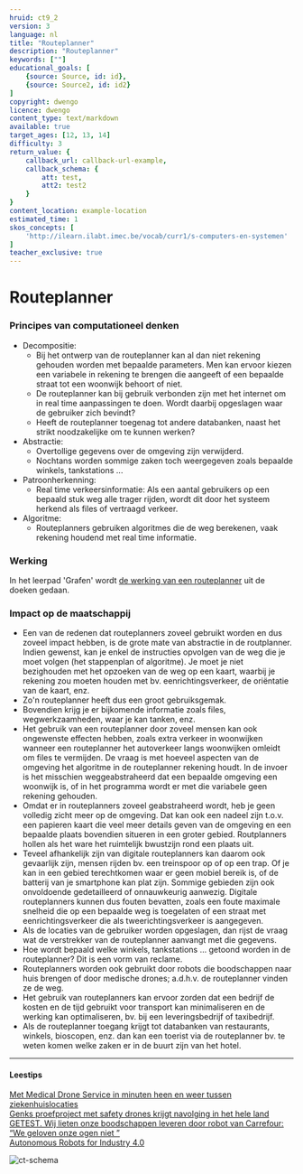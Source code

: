 ```yaml
---
hruid: ct9_2
version: 3
language: nl
title: "Routeplanner"
description: "Routeplanner"
keywords: [""]
educational_goals: [
    {source: Source, id: id}, 
    {source: Source2, id: id2}
]
copyright: dwengo
licence: dwengo
content_type: text/markdown
available: true
target_ages: [12, 13, 14]
difficulty: 3
return_value: {
    callback_url: callback-url-example,
    callback_schema: {
        att: test,
        att2: test2
    }
}
content_location: example-location
estimated_time: 1
skos_concepts: [
    'http://ilearn.ilabt.imec.be/vocab/curr1/s-computers-en-systemen'
]
teacher_exclusive: true
---
```

# Routeplanner

### Principes van computationeel denken
- Decompositie:
  - Bij het ontwerp van de routeplanner kan al dan niet rekening gehouden worden met bepaalde parameters. Men kan ervoor kiezen een variabele in rekening te brengen die aangeeft of een bepaalde straat tot een woonwijk behoort of niet.
  - De routeplanner kan bij gebruik verbonden zijn met het internet om in real time aanpassingen te doen. Wordt daarbij opgeslagen waar de gebruiker zich bevindt?
  - Heeft de routeplanner toegenag tot andere databanken, naast het strikt noodzakelijke om te kunnen werken?
- Abstractie:
  - Overtollige gegevens over de omgeving zijn verwijderd.
  - Nochtans worden sommige zaken toch weergegeven zoals bepaalde winkels, tankstations ...
- Patroonherkenning:
  - Real time verkeersinformatie: Als een aantal gebruikers op een bepaald stuk weg alle trager rijden, wordt dit door het systeem herkend als files of vertraagd verkeer.   
- Algoritme:
  - Routeplanners gebruiken algoritmes die de weg berekenen, vaak rekening houdend met real time informatie.

### Werking 
In het leerpad 'Grafen' wordt [de werking van een routeplanner](https://staging.dwengo.org/backend/api/learningObject/getWrapped?hruid=aiz_routeplanner&version=3&language=nl) uit de doeken gedaan. 

### Impact op de maatschappij

-  Een van de redenen dat routeplanners zoveel gebruikt worden en dus zoveel impact hebben, is de grote mate van abstractie in de routplanner. <br> Indien gewenst, kan je enkel de instructies opvolgen van de weg die je moet volgen (het stappenplan of algoritme). Je moet je niet bezighouden met het opzoeken van de weg op een kaart, waarbij je rekening zou moeten houden met bv. eenrichtingsverkeer, de oriëntatie van de kaart, enz.
-  Zo'n routeplanner heeft dus een groot gebruiksgemak.
-  Bovendien krijg je er bijkomende informatie zoals files, wegwerkzaamheden, waar je kan tanken, enz.
-  Het gebruik van een routeplanner door zoveel mensen kan ook ongewenste effecten hebben, zoals extra verkeer in woonwijken wanneer een routeplanner het autoverkeer langs woonwijken omleidt om files te vermijden. De vraag is met hoeveel aspecten van de omgeving het algoritme in de routeplanner rekening houdt. In de invoer is het misschien weggeabstraheerd dat een bepaalde omgeving een woonwijk is, of in het programma wordt er met die variabele geen rekening gehouden.  
-  Omdat er in routeplanners zoveel geabstraheerd wordt, heb je geen volledig zicht meer op de omgeving. Dat kan ook een nadeel zijn t.o.v. een papieren kaart die veel meer details geven van de omgeving en een bepaalde plaats bovendien situeren in een groter gebied. Routplanners hollen als het ware het ruimtelijk bwustzijn rond een plaats uit.
-  Teveel afhankelijk zijn van digitale routeplanners kan daarom ook gevaarlijk zijn, mensen rijden bv. een treinspoor op of op een trap. Of je kan in een gebied terechtkomen waar er geen mobiel bereik is, of de batterij van je smartphone kan plat zijn. Sommige gebieden zijn ook onvoldoende gedetailleerd of onnauwkeurig aanwezig. Digitale routeplanners kunnen dus fouten bevatten, zoals een foute maximale snelheid die op een bepaalde weg is toegelaten of een straat met eenrichtingsverkeer die als tweerichtingsverkeer is aangegeven.
-  Als de locaties van de gebruiker worden opgeslagen, dan rijst de vraag wat de verstrekker van de routeplanner aanvangt met die gegevens.
-  Hoe wordt bepaald welke winkels, tankstations ... getoond worden in de routeplanner? Dit is een vorm van reclame.
-  Routeplanners worden ook gebruikt door robots die boodschappen naar huis brengen of door medische drones; a.d.h.v. de routeplanner vinden ze de weg.
-  Het gebruik van routeplanners kan ervoor zorden dat een bedrijf de kosten en de tijd gebruikt voor transport kan minimaliseren en de werking kan optimaliseren, bv. bij een leveringsbedrijf of taxibedrijf.
-  Als de routeplanner toegang krijgt tot databanken van restaurants, winkels, bioscopen, enz. dan kan een toerist via de routeplanner bv. te weten komen welke zaken er in de buurt zijn van het hotel. 

-------------------------------
#### Leestips
[Met Medical Drone Service in minuten heen en weer tussen ziekenhuislocaties](https://www.antoniusziekenhuis.nl/nieuwsoverzicht/met-medical-drone-service-minuten-heen-en-weer-tussen-ziekenhuislocaties-0)<br>
[Genks proefproject met safety drones krijgt navolging in het hele land](https://www.vrt.be/vrtnws/nl/2023/03/14/genks-proefproject-met-safety-drones-krijgt-navolging-in-het-hel/)<br>
[GETEST. Wij lieten onze boodschappen leveren door robot van Carrefour: “We geloven onze ogen niet ”](https://www.nieuwsblad.be/cnt/dmf20230726_96924324)<br>
[Autonomous Robots for Industry 4.0](https://starshipdeliveries.com/industry/)

![ct-schema](@learning-object/m_ct_impact_2/nl/3)
